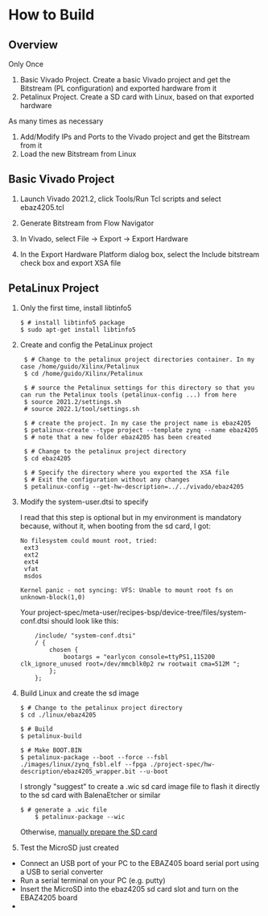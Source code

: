 # How to Build 

## Overview

Only Once
1. Basic Vivado Project. Create a basic Vivado project and get the Bitstream (PL configuration) and exported hardware from it
1. Petalinux Project. Create a SD card with Linux, based on that exported hardware

As many times as necessary
1. Add/Modify IPs and Ports to the Vivado project and get the Bitstream from it
1. Load the new Bitstream from Linux

## Basic Vivado Project

1. Launch Vivado 2021.2, click Tools/Run Tcl scripts and select ebaz4205.tcl

1. Generate Bitstream from Flow Navigator

1. In Vivado, select File -> Export -> Export Hardware

1. In the Export Hardware Platform dialog box, select the Include bitstream check box and export XSA file


## PetaLinux Project

1. Only the first time, install libtinfo5
    
    ```console
    $ # install libtinfo5 package
    $ sudo apt-get install libtinfo5
   ```

1. Create and config the PetaLinux project

   ```console
    $ # Change to the petalinux project directories container. In my case /home/guido/Xilinx/Petalinux
    $ cd /home/guido/Xilinx/Petalinux
    
    $ # source the Petalinux settings for this directory so that you can run the Petalinux tools (petalinux-config ...) from here
    $ source 2021.2/settings.sh 
    # source 2022.1/tool/settings.sh
    
    $ # create the project. In my case the project name is ebaz4205 
    $ petalinux-create --type project --template zynq --name ebaz4205 
    $ # note that a new folder ebaz4205 has been created
    
    $ # Change to the petalinux project directory
    $ cd ebaz4205
    
    $ # Specify the directory where you exported the XSA file
    $ # Exit the configuration without any changes
    $ petalinux-config --get-hw-description=../../vivado/ebaz4205
    ```

1. Modify the system-user.dtsi to specify 

    I read that this step is optional but in my environment is mandatory because, without it, when booting from the sd card, I got:

    ```
    No filesystem could mount root, tried:
     ext3
     ext2
     ext4
     vfat
     msdos

    Kernel panic - not syncing: VFS: Unable to mount root fs on unknown-block(1,0)
    ```

    Your project-spec/meta-user/recipes-bsp/device-tree/files/system-conf.dtsi should look like this:

    ```
        /include/ "system-conf.dtsi"
        / {
            chosen {
                bootargs = "earlycon console=ttyPS1,115200 clk_ignore_unused root=/dev/mmcblk0p2 rw rootwait cma=512M ";
            };
        };
    ```

1. Build Linux and create the sd image

    ```console
    $ # Change to the petalinux project directory
    $ cd ./linux/ebaz4205
    
    $ # Build
    $ petalinux-build
    
    $ # Make BOOT.BIN
    $ petalinux-package --boot --force --fsbl ./images/linux/zynq_fsbl.elf --fpga ./project-spec/hw-description/ebaz4205_wrapper.bit --u-boot
    ```

    I strongly "suggest" to create a .wic sd card image file to flash it directly to the sd card with BalenaEtcher or similar

    ```console
    $ # generate a .wic file 
        $ petalinux-package --wic
    ```
    
    Otherwise, [manually prepare the SD card](https://github.com/guido57/EBAZ4205/blob/master/docs/prepare%20SD.md)

1. Test the MicroSD just created

- Connect an USB port of your PC to the EBAZ405 board serial port using a USB to serial converter
- Run a serial terminal on your PC (e.g. putty) 
- Insert the MicroSD into the ebaz4205 sd card slot and turn on the EBAZ4205 board
- 

